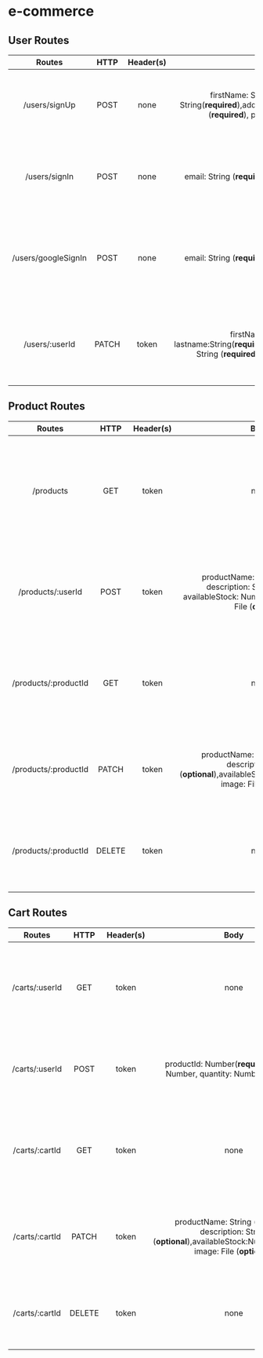 # e-commerce

## User Routes
|Routes|HTTP|Header(s)|Body|Response|Description| 
|:--:|:--:|:--:|:--:|:--:|:--:|
|/users/signUp  |POST  |none|firstName: String(**required**), lastName: String(**required**),address:String(**required**),email: String (****required****),  password: String (****required****)|****Success****: Register a user, ****Error****: Internal server error (Validation)|Register a user|
|/users/signIn  |POST  |none|email: String (****required****), password: String (****required****) |****Success****: Login as a user, ****Error****: Internal server error (Validation)|Login as a user|
|/users/googleSignIn  |POST  |none|email: String (****required****), password: String (****required****) |****Success****: Login as a user via Google, ****Error****: Internal server error (Validation)|Login as a user via Google|
|/users/:userId  |PATCH  |token|firstName: String(**optional**), lastname:String(**required**),address:String(**required**),email: String (****required****), password: String (****required****) |****Success****: Updating user data, ****Error****: Internal server error (Validation)|Update user data|

## Product Routes
|Routes|HTTP|Header(s)|Body|Response|Description| 
|:--:|:--:|:--:|:--:|:--:|:--:|
|/products  |GET  |token|none |****Success****: Get all products available on the market, ****Error****: Internal server error (Validation)|Get all posted products|
|/products/:userId  |POST  |token|productName: String(****required****), description: String(****required****), availableStock: Number(****required****), image: File (****optional****) |****Success****: Post a product to the market, ****Error****: Internal server error (Validation)|Post a product|
|/products/:productId |GET |token | none |****Success****: Get details of one product, ****Error****: Internal server error (Validation)| Get product details
|/products/:productId  |PATCH  |token|productName: String (****optional****), description: String (****optional****),availableStock:Number(****optional****) image: File (****optional****) |****Success****: Update an product, ****Error****: Internal server error (Validation)|Update an article|
|/products/:productId  |DELETE  |token|none|****Success****: Delete product, ****Error****: Internal server error (Validation)|Delete a product|


## Cart Routes
|Routes|HTTP|Header(s)|Body|Response|Description| 
|:--:|:--:|:--:|:--:|:--:|:--:|
|/carts/:userId  |GET  |token|none |****Success****: Get all carts for spesific user, ****Error****: Internal server error (Validation)|Get all created carts for authenticated user|
|/carts/:userId  |POST  |token|productId: Number(****required****), userId: Number, quantity: Number(****required****)|****Success****: Add a new cart, ****Error****: Internal server error (Validation)|Add cart|
|/carts/:cartId |GET |token | none |****Success****: Get details of one product, ****Error****: Internal server error (Validation)| Get cart details
|/carts/:cartId  |PATCH  |token|productName: String (****optional****), description: String (****optional****),availableStock:Number(****optional****) image: File (****optional****) |****Success****: Update an product, ****Error****: Internal server error (Validation)|Update a cart|
|/carts/:cartId  |DELETE  |token|none|****Success****: Delete a cart, ****Error****: Internal server error (Validation)|Delete a cart|